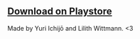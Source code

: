## [Download on Playstore](https://play.google.com/store/apps/details?id=de.lilithwittmann.voicepitchanalyzer)
Made by Yuri Ichijō and Lilith Wittmann. <3 
